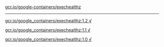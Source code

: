 [gcr.io/google-containers/exechealthz](https://hub.docker.com/r/sqeven/exechealthz/tags/) 

----
[gcr.io/google_containers/exechealthz:1.2 √](https://hub.docker.com/r/sqeven/exechealthz/tags/)

[gcr.io/google_containers/exechealthz:1.1 √](https://hub.docker.com/r/sqeven/exechealthz/tags/)

[gcr.io/google_containers/exechealthz:1.0 √](https://hub.docker.com/r/sqeven/exechealthz/tags/)

